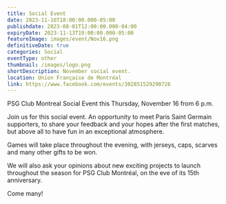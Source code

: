 ```yaml
---
title: Social Event
date: 2023-11-16T18:00:00.000-05:00
publishdate: 2023-08-01T12:00:00.000-04:00
expiryDate: 2023-11-13T19:00:00.000-05:00
featureImage: images/event/Nov16.png
definitiveDate: true
categories: Social
eventType: other
thumbnail: /images/logo.png
shortDescription: November social event.
location: Union Française de Montréal
link: https://www.facebook.com/events/302851529290726
---
```

PSG Club Montreal Social Event this Thursday, November 16 from 6 p.m.

Join us for this social event. An opportunity to meet Paris Saint Germain supporters, to share your feedback and your hopes after the first matches, but above all to have fun in an exceptional atmosphere.

Games will take place throughout the evening, with jerseys, caps, scarves and many other gifts to be won.

We will also ask your opinions about new exciting projects to launch throughout the season for PSG Club Montréal, on the eve of its 15th anniversary.

Come many!
